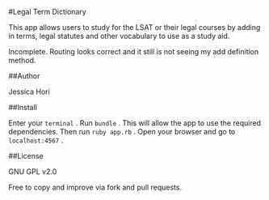 #Legal Term Dictionary

This app allows users to study for the LSAT or their legal courses
by adding in terms, legal statutes and other vocabulary to use as a study aid.

Incomplete. Routing looks correct and it still is not seeing my add definition method.

##Author

Jessica Hori


##Install

Enter your `terminal` .
Run `bundle` .
This will allow the app to use the required dependencies.
Then run `ruby app.rb` .
Open your browser and go to `localhost:4567` .

##License

GNU GPL v2.0

Free to copy and improve via fork and pull requests.

